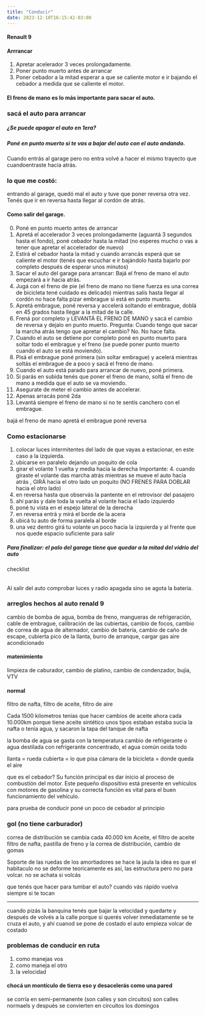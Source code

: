```yaml
---
title: "Conducir"
date: 2023-12-10T16:15:42-03:00
---
```

#### Renault 9
#### Arrrancar
1. Apretar acelerador 3 veces prolongadamente.
2. Poner punto muerto antes de arrancar
3. Poner cebador a la mitad esperar a que se caliente motor e ir bajando el cebador a medida que se caliente el motor.

#### El freno de mano es lo más importante para sacar el auto.
### sacá el auto para arrancar
##### ¿Se puede apagar el auto en 1era?
##### Poné en punto muerto si te vas a bajar del auto con el auto andando.
Cuando entrás al garage pero no entra volvé a hacer el mismo trayecto que cuandoentraste hacia atrás.
### lo que me costó:
entrando al garage, quedó mal el auto y tuve que poner reversa otra vez. Tenés que ir en reversa hasta llegar al cordón de atrás.


#### Como salir del garage.
0. Poné en punto muerto antes de arrancar
1. Apretá el accelerador 3 veces prolongadamente (aguantá 3 segundos hasta el fondo), poné cebador hasta la mitad (no esperes mucho o vas a tener que apretar el accelerador de nuevo)
2. Estirá el cebador hasta la mitad y cuando arrancás esperá que se caliente el motor (tenés que escuchar e ir bajándolo hasta bajarlo por completo después de esperar unos minutos)
3. Sacar el auto del garage para arrancar: Bajá el freno de mano el auto empezará a ir hacia atrás.
4. Jugá con el freno de pie (el freno de mano no tiene fuerza es una correa de bicicleta tené cuidado es delicado) mientras salís hasta llegar al cordón no hace falta pizar embrague si está en punto muerto.
5. Apretá embrague, poné reversa y accelerá soltando el embrague, doblá en 45 grados hasta llegar a la mitad de la calle.
6. Frená por completo y LEVANTÁ EL FRENO DE MANO y sacá el cambio de reversa y dejalo en punto muerto.  Pregunta: Cuando tengo que sacar la marcha atrás tengo que apretar el cambio? No. No hace falta.
7. Cuando el auto se detiene por completo poné en punto muerto para soltar todo el embrague y el freno (se puede poner punto muerto cuando el auto se está moviendo).
8. Pisá el embrague poné primera (sin soltar embrague) y acelerá mientras soltás el embrague de a poco y sacá el freno de mano.
9. Cuando el auto está parado para arrancar de nuevo, poné primera.
10. Si parás en subida tenés que poner el freno de mano, soltá el freno de mano a medida que el auto se va moviendo.
11. Asegurate de meter el cambio antes de accelerar.
12. Apenas arracás poné 2da
13. Levantá siempre el freno de mano si no te sentís canchero con el embrague.


bajá el freno de mano
apretá el embrague poné reversa


### Como estacionarse
1. colocar luces intermitentes del lado de que vayas a estacionar, en este caso a la izquierda.
2. ubicarse en paralelo dejando un poquito de cola
3. girar el volante 1 vuelta y media hacia la derecha
Importante: 4. cuando giraste el volante das marcha atrás mientras se mueve el auto hacia atrás , GIRÁ hacia el otro lado un poquito (NO FRENES PARA DOBLAR hacia el otro lado)
5. en reversa hasta que observás la pantente en el retrovisor del pasajero
6. ahí parás y dale toda la vuelta al volante hacia el lado izquierdo
7. poné tu vista en el espejo lateral de la derecha
8. en reversa entrá y mirá el borde de la acera
9. ubicá tu auto de forma paralela al borde
10. una vez dentro girá tu volante un poco hacia la izquierda y al frente que nos quede espacio suficiente para salir

##### Para finalizar: el palo del garage tiene que quedar a la mitad del vidrio del auto


checklist
######
Al salir del auto comprobar luces y radio apagada sino se agota la batería.

### arreglos hechos al auto renald 9
cambio de bomba de agua, bomba de freno, mangueras de refrigeración, cable de embrague, calibración de las cubiertas, cambio de focos, cambio de correa de agua de alternador, cambio de batería, cambio de caño de escape, cubierta pico de la llanta, burro de arranque, cargar gas aire acondicionado

#### matenimiento
limpieza de caburador, cambio de platino, cambio de condenzador, bujía, VTV
#### normal
filtro de nafta, filtro de aceite, filtro de aire

Cada 1500 kilometros tenías que hacer cambios de aceite ahora cada 10.000km porque tiene aceite sintético
unos tipos estaban estaba sucia la nafta o tenía agua, y sacaron la tapa del tanque de nafta

la bomba de agua se gasta con la temperatura
cambio de refrigerante o agua destilada con refrigerante concentrado, el agua común oxida todo


llanta = rueda
cubierta = lo que pisa
cámara de la bicicleta = donde queda el aire


que es el cebador?
Su función principal es dar inicio al proceso de combustión del motor. Este pequeño dispositivo está presente en vehículos con motores de gasolina y su correcta función es vital para el buen funcionamiento del vehículo.

para prueba de conducir poné un poco de cebador al principio

### gol (no tiene carburador)
correa de distribución se cambia cada 40.000 km
Aceite, el filtro de aceite filtro de nafta, pastilla de freno y la correa de distribución, cambio de gomas


Soporte de las ruedas de los amortiadores se hace la jaula
la idea es que el habitaculo no se deforme
teoricamente es así, las estructura pero no para volcar.
no se achata si volcás

que tenés que hacer para tumbar el auto?
cuando vás rápido vuelva siempre si te tocan

___
cuando pizás la banquina tenés que bajar la velocidad y quedarte
y después de volvés a la calle porque si querés volver inmediatamente
se te cruza el auto, y ahí cuanod se pone de costado el auto 
empieza volcar de costado 

### problemas de conducir en ruta
1. como manejas vos
2. como maneja el otro
3. la velocidad

#### chocá un montículo de tierra eso y desacelerás como una pared
se corría en semi-permanente (son calles y son circuitos)
son calles normaels y después se convierten en circuitos los domingos


